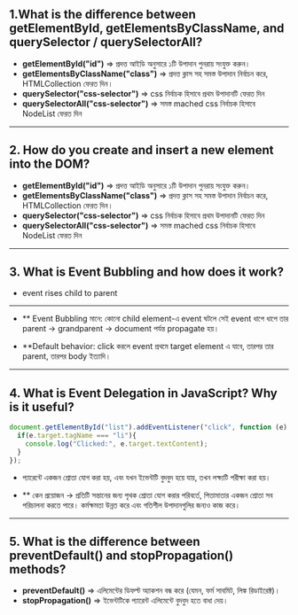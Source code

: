 ## 1.What is the difference between getElementById, getElementsByClassName, and querySelector / querySelectorAll?
- **getElementById("id")** => প্রদত্ত আইডি অনুসারে ১টি উপাদান পুনরায় সংযুক্ত করুন।
- **getElementsByClassName("class")** => প্রদত্ত ক্লাস সহ সমস্ত উপাদান নির্বাচন করে, HTMLCollection ফেরত দিন।
- **querySelector("css-selector")** => css নির্বাচক হিসাবে প্রথম উপাদানটি ফেরত দিন
- **querySelectorAll("css-selector")** => সমস্ত mached css নির্বাচক হিসাবে NodeList ফেরত দিন

---

## 2. How do you create and insert a new element into the DOM?

- **getElementById("id")** => প্রদত্ত আইডি অনুসারে ১টি উপাদান পুনরায় সংযুক্ত করুন।
- **getElementsByClassName("class")** => প্রদত্ত ক্লাস সহ সমস্ত উপাদান নির্বাচন করে, HTMLCollection ফেরত দিন।
- **querySelector("css-selector")** => css নির্বাচক হিসাবে প্রথম উপাদানটি ফেরত দিন
- **querySelectorAll("css-selector")** => সমস্ত mached css নির্বাচক হিসাবে NodeList ফেরত দিন

---

## 3. What is Event Bubbling and how does it work?
- event rises child to parent
---

- ** Event Bubbling মানে: কোনো child element-এ event ঘটলে সেই event ধাপে ধাপে তার parent → grandparent → document পর্যন্ত propagate হয়।

- **Default behavior: click করলে event প্রথমে target element এ যাবে, তারপর তার parent, তারপর body ইত্যাদি।

---

## 4. What is Event Delegation in JavaScript? Why is it useful?
```js
document.getElementById("list").addEventListener("click", function (e) {
  if(e.target.tagName === "li"){
    console.log("Clicked:", e.target.textContent);
  }
});
```

- প্যারেন্টে একজন শ্রোতা যোগ করা হয়, এবং যখন ইভেন্টটি বুদবুদ হয়ে যায়, তখন লক্ষ্যটি পরীক্ষা করা হয়।

- ** কেন প্রয়োজন → প্রতিটি সন্তানের জন্য পৃথক শ্রোতা যোগ করার পরিবর্তে, পিতামাতার একজন শ্রোতা সব পরিচালনা করতে পারে। কর্মক্ষমতা উন্নত করে এবং গতিশীল উপাদানগুলির জন্যও কাজ করে।

---

## 5. What is the difference between preventDefault() and stopPropagation() methods?
- **preventDefault()** => এলিমেন্টের ডিফল্ট অ্যাকশন বন্ধ করে (যেমন, ফর্ম সাবমিট, লিঙ্ক রিডাইরেক্ট)।
- **stopPropagation()** => ইভেন্টটিকে প্যারেন্ট এলিমেন্টে বুদবুদ হতে বাধা দেয়।